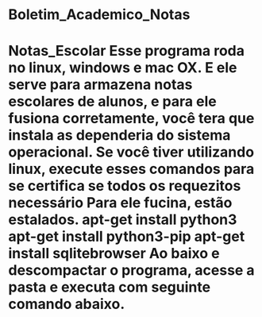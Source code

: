 # Boletim_Academico_Notas
# Notas_Escolar Esse programa roda no linux, windows e mac OX. E ele serve para armazena notas escolares de alunos, e para ele fusiona corretamente, você tera que instala as dependeria do sistema operacional. Se você tiver utilizando linux, execute esses comandos para se certifica se todos os requezitos necessário  Para ele fucina, estão estalados.   apt-get install python3   apt-get install python3-pip   apt-get install sqlitebrowser   Ao baixo e descompactar o programa, acesse a pasta e executa com seguinte comando abaixo.
